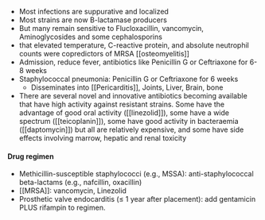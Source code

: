 - Most infections are suppurative and localized
- Most strains are now B-lactamase producers
- But many remain sensitive to Flucloxacillin, vancomycin, Aminoglycosides and some cephalosporins 
- that elevated temperature, C-reactive protein, and absolute neutrophil counts were copredictors of MRSA [[osteomyelitis]] 
- Admission, reduce fever, antibiotics like Penicillin G or Ceftriaxone for 6-8 weeks
- Staphylococcal pneumonia: Penicillin G or Ceftriaxone for 6 weeks
	- Disseminates into [[Pericarditis]], Joints, Liver, Brain, bone
- There are several novel and innovative antibiotics becoming available that have high activity against resistant strains. Some have the advantage of good oral activity ([[linezolid]]), some have a wide spectrum ([[teicoplanin]]), some have good activity in bacteraemia ([[daptomycin]]) but all are relatively expensive, and some have side effects involving marrow, hepatic and renal toxicity
#### Drug regimen
- Methicillin-susceptible staphylococci (e.g., MSSA): anti-staphylococcal beta-lactams (e.g., nafcillin, oxacillin) 
- [[MRSA]]: vancomycin, Linezolid
- Prosthetic valve endocarditis (≤ 1 year after placement): add gentamicin PLUS rifampin to regimen. 